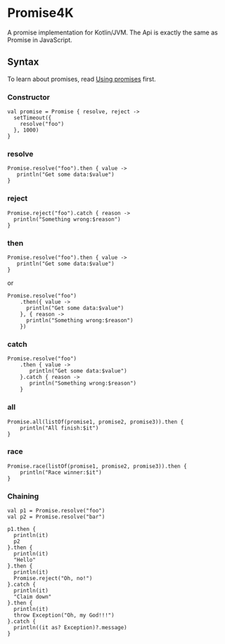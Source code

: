 # Promise4K
A promise implementation for Kotlin/JVM. The Api is exactly the same as Promise in JavaScript.

## Syntax
To learn about promises, read [Using promises]([Promise](https://developer.mozilla.org/en-US/docs/Web/JavaScript/Guide/Using_promises)) first.

### Constructor
    val promise = Promise { resolve, reject ->
      setTimeout({
        resolve("foo")
      }, 1000)
    }


### resolve
    Promise.resolve("foo").then { value ->
       println("Get some data:$value")
    }

### reject
	Promise.reject("foo").catch { reason ->
      println("Something wrong:$reason")
    }

### then
	Promise.resolve("foo").then { value ->
       println("Get some data:$value")
    }

or
	
	Promise.resolve("foo")
        .then({ value ->
          println("Get some data:$value")
        }, { reason ->
          println("Something wrong:$reason")
        })

### catch
	Promise.resolve("foo")
		.then { value ->
           println("Get some data:$value")
      	}.catch { reason ->
           println("Something wrong:$reason")
    	}	

### all
	Promise.all(listOf(promise1, promise2, promise3)).then {
        println("All finish:$it")
    }

### race

	Promise.race(listOf(promise1, promise2, promise3)).then {
        println("Race winner:$it")
    }

### Chaining

	val p1 = Promise.resolve("foo")
    val p2 = Promise.resolve("bar")

    p1.then {
      println(it)
      p2
    }.then {
      println(it)
      "Hello"
    }.then {
      println(it)
      Promise.reject("Oh, no!")
    }.catch {
      println(it)
      "Claim down"
    }.then {
      println(it)
      throw Exception("Oh, my God!!!")
    }.catch {
      println((it as? Exception)?.message)
    }
